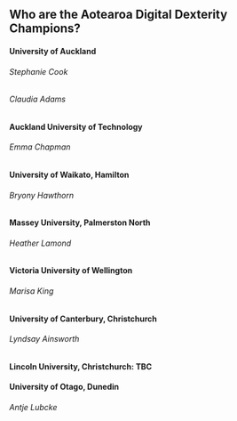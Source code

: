 ## Who are the Aotearoa Digital Dexterity Champions?

#### University of Auckland 
###### Stephanie Cook
###### Claudia Adams

#### Auckland University of Technology
###### Emma Chapman

#### University of Waikato, Hamilton
###### Bryony Hawthorn

#### Massey University, Palmerston North
###### Heather Lamond

#### Victoria University of Wellington
###### Marisa King

#### University of Canterbury, Christchurch
###### Lyndsay Ainsworth 

#### Lincoln University, Christchurch: TBC

#### University of Otago, Dunedin 
###### Antje Lubcke
